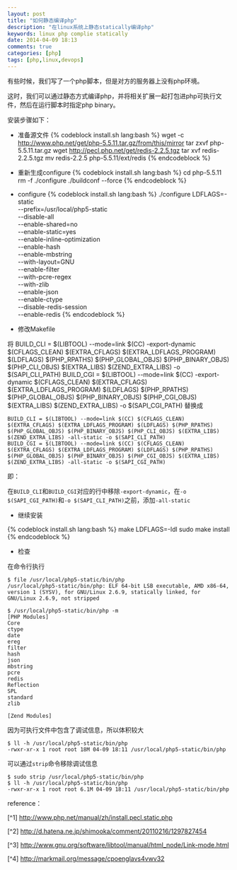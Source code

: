 ```yaml
---
layout: post
title: "如何静态编译php"
description: "在linux系统上静态statically编译php"
keywords: linux php complie statically
date: 2014-04-09 18:13
comments: true
categories: [php]
tags: [php,linux,devops]
---
```

有些时候，我们写了一个php脚本，但是对方的服务器上没有php环境。

这时，我们可以通过静态方式编译php，并将相关扩展一起打包进php可执行文件，然后在运行脚本时指定php binary。

安装步骤如下：

* 准备源文件
{% codeblock install.sh lang:bash %}
wget -c http://www.php.net/get/php-5.5.11.tar.gz/from/this/mirror
tar zxvf php-5.5.11.tar.gz
wget http://pecl.php.net/get/redis-2.2.5.tgz
tar xvf redis-2.2.5.tgz
mv redis-2.2.5 php-5.5.11/ext/redis
{% endcodeblock %}

* 重新生成configure
{% codeblock install.sh lang:bash %}
cd php-5.5.11
rm -f ./configure
./buildconf --force
{% endcodeblock %}

* configure
{% codeblock install.sh lang:bash %}
./configure LDFLAGS=-static \
--prefix=/usr/local/php5-static \
--disable-all \
--enable-shared=no \
--enable-static=yes \
--enable-inline-optimization \
--enable-hash \
--enable-mbstring \
--with-layout=GNU \
--enable-filter \
--with-pcre-regex \
--with-zlib \
--enable-json \
--enable-ctype \
--disable-redis-session \
--enable-redis
{% endcodeblock %}

* 修改Makefile

将
    BUILD_CLI = $(LIBTOOL) --mode=link $(CC) -export-dynamic $(CFLAGS_CLEAN) $(EXTRA_CFLAGS) $(EXTRA_LDFLAGS_PROGRAM) $(LDFLAGS) $(PHP_RPATHS) $(PHP_GLOBAL_OBJS) $(PHP_BINARY_OBJS) $(PHP_CLI_OBJS) $(EXTRA_LIBS) $(ZEND_EXTRA_LIBS) -o $(SAPI_CLI_PATH)
    BUILD_CGI = $(LIBTOOL) --mode=link $(CC) -export-dynamic $(CFLAGS_CLEAN) $(EXTRA_CFLAGS) $(EXTRA_LDFLAGS_PROGRAM) $(LDFLAGS) $(PHP_RPATHS) $(PHP_GLOBAL_OBJS) $(PHP_BINARY_OBJS) $(PHP_CGI_OBJS) $(EXTRA_LIBS) $(ZEND_EXTRA_LIBS) -o $(SAPI_CGI_PATH)
替换成

    BUILD_CLI = $(LIBTOOL) --mode=link $(CC) $(CFLAGS_CLEAN) $(EXTRA_CFLAGS) $(EXTRA_LDFLAGS_PROGRAM) $(LDFLAGS) $(PHP_RPATHS) $(PHP_GLOBAL_OBJS) $(PHP_BINARY_OBJS) $(PHP_CLI_OBJS) $(EXTRA_LIBS) $(ZEND_EXTRA_LIBS) -all-static -o $(SAPI_CLI_PATH)
    BUILD_CGI = $(LIBTOOL) --mode=link $(CC) $(CFLAGS_CLEAN) $(EXTRA_CFLAGS) $(EXTRA_LDFLAGS_PROGRAM) $(LDFLAGS) $(PHP_RPATHS) $(PHP_GLOBAL_OBJS) $(PHP_BINARY_OBJS) $(PHP_CGI_OBJS) $(EXTRA_LIBS) $(ZEND_EXTRA_LIBS) -all-static -o $(SAPI_CGI_PATH)

即：

在`BUILD_CLI`和`BUILD_CGI`对应的行中移除`-export-dynamic`，在`-o $(SAPI_CGI_PATH)`和`-o $(SAPI_CLI_PATH)`之前，添加`-all-static`

* 继续安装

{% codeblock install.sh lang:bash %}
make LDFLAGS=-ldl
sudo make install
{% endcodeblock %}

* 检查

在命令行执行

    $ file /usr/local/php5-static/bin/php
    /usr/local/php5-static/bin/php: ELF 64-bit LSB executable, AMD x86-64, version 1 (SYSV), for GNU/Linux 2.6.9, statically linked, for GNU/Linux 2.6.9, not stripped

    $ /usr/local/php5-static/bin/php -m
    [PHP Modules]
    Core
    ctype
    date
    ereg
    filter
    hash
    json
    mbstring
    pcre
    redis
    Reflection
    SPL
    standard
    zlib

    [Zend Modules]

因为可执行文件中包含了调试信息，所以体积较大

    $ ll -h /usr/local/php5-static/bin/php
    -rwxr-xr-x 1 root root 18M 04-09 18:11 /usr/local/php5-static/bin/php

可以通过`strip`命令移除调试信息

    $ sudo strip /usr/local/php5-static/bin/php
    $ ll -h /usr/local/php5-static/bin/php
    -rwxr-xr-x 1 root root 6.1M 04-09 18:11 /usr/local/php5-static/bin/php

reference：

[^1] http://www.php.net/manual/zh/install.pecl.static.php

[^2] http://d.hatena.ne.jp/shimooka/comment/20110216/1297827454

[^3] http://www.gnu.org/software/libtool/manual/html_node/Link-mode.html

[^4] http://markmail.org/message/cpoenglavs4vwv32
